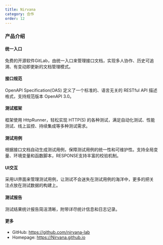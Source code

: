 ```yaml
---
title: Nirvana
category: 合作
order: 12
---
```


### 产品介绍

#### 统一入口

免费的开源软件GitLab，由统一入口来管理接口文档，实现多人协作、历史可追溯、有变动即更新的文档管理模式。

#### 接口规范

OpenAPI Specification(OAS) 定义了一个标准的、语言无关的 RESTful API 描述格式，支持规范版本 OpenAPI 3.0。

#### 测试框架

框架使用 HttpRunner，轻松实现 HTTP(S) 的各种测试，满足自动化测试、性能测试、线上监控、持续集成等多种测试需求。

#### 测试用例

根据接口文档自动生成测试用例，保障测试用例的统一性和可维护性。支持全局变量、环境变量和函数脚本，RESPONSE支持丰富的校验机制。

#### UI交互

采用UI界面来管理测试用例，让测试不会迷失在测试用例的海洋中，更多的把关注点放在测试数据的构建上。

#### 测试报告

测试结果统计报告简洁清晰，附带详尽统计信息和日志记录。

#### 更多

- GitHub: https://github.com/nirvana-lab 
- Homepage: https://Nirvana.github.io
